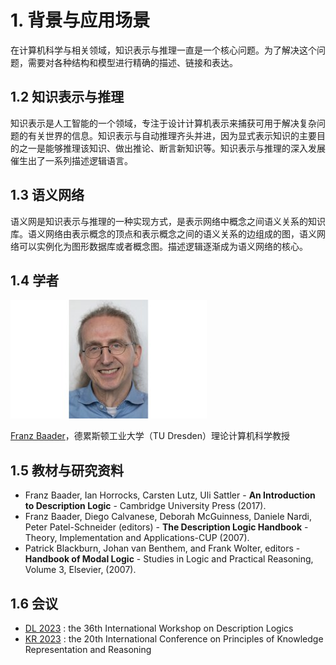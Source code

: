# 1. 背景与应用场景
<!-- 描述逻辑是面向应用的，由于是应用的，就要明确要应用的对象，和应用的结果 -->
在计算机科学与相关领域，知识表示与推理一直是一个核心问题。为了解决这个问题，需要对各种结构和模型进行精确的描述、链接和表达。

## 1.2 知识表示与推理

知识表示是人工智能的一个领域，专注于设计计算机表示来捕获可用于解决复杂问题的有关世界的信息。知识表示与自动推理齐头并进，因为显式表示知识的主要目的之一是能够推理该知识、做出推论、断言新知识等。知识表示与推理的深入发展催生出了一系列描述逻辑语言。

## 1.3 语义网络

语义网是知识表示与推理的一种实现方式，是表示网络中概念之间语义关系的知识库。语义网络由表示概念的顶点和表示概念之间的语义关系的边组成的图，语义网络可以实例化为图形数据库或者概念图。描述逻辑逐渐成为语义网络的核心。

## 1.4 学者

![Franz Baader](assert/Franz%20Baader.jpeg)

[Franz Baader](https://tu-dresden.de/ing/informatik/thi/lat/die-professur/franz-baader)，德累斯顿工业大学（TU Dresden）理论计算机科学教授


## 1.5 教材与研究资料

- Franz Baader, Ian Horrocks, Carsten Lutz, Uli Sattler - **An Introduction to Description Logic** - Cambridge University Press (2017).
- Franz Baader, Diego Calvanese, Deborah McGuinness, Daniele Nardi, Peter Patel-Schneider (editors) - **The Description Logic Handbook** - Theory, Implementation and Applications-CUP (2007).
- Patrick Blackburn, Johan van Benthem, and Frank Wolter, editors - **Handbook of Modal Logic** - Studies in Logic and Practical Reasoning, Volume 3, Elsevier, (2007).

## 1.6 会议

- [DL 2023](https://dl2023.w.uib.no/) : the 36th International Workshop on Description Logics
- [KR 2023](https://kr.org/KR2023/) : the 20th International Conference on Principles of Knowledge Representation and Reasoning
